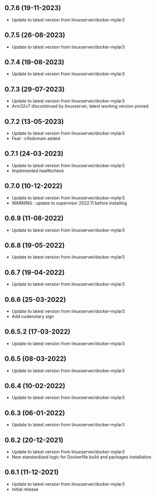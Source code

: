 
## 0.7.6 (19-11-2023)
- Update to latest version from linuxserver/docker-mylar3

## 0.7.5 (26-08-2023)
- Update to latest version from linuxserver/docker-mylar3

## 0.7.4 (19-08-2023)
- Update to latest version from linuxserver/docker-mylar3

## 0.7.3 (29-07-2023)
- Update to latest version from linuxserver/docker-mylar3
- Arm32v7 discontinued by linuxserver, latest working version pinned

## 0.7.2 (13-05-2023)

- Update to latest version from linuxserver/docker-mylar3
- Feat : cifsdomain added

## 0.7.1 (24-03-2023)

- Update to latest version from linuxserver/docker-mylar3
- Implemented healthcheck

## 0.7.0 (10-12-2022)

- Update to latest version from linuxserver/docker-mylar3
- WARNING : update to supervisor 2022.11 before installing

## 0.6.9 (11-08-2022)

- Update to latest version from linuxserver/docker-mylar3

## 0.6.8 (19-05-2022)

- Update to latest version from linuxserver/docker-mylar3

## 0.6.7 (19-04-2022)

- Update to latest version from linuxserver/docker-mylar3

## 0.6.6 (25-03-2022)

- Update to latest version from linuxserver/docker-mylar3
- Add codenotary sign

## 0.6.5.2 (17-03-2022)

- Update to latest version from linuxserver/docker-mylar3

## 0.6.5 (08-03-2022)

- Update to latest version from linuxserver/docker-mylar3

## 0.6.4 (10-02-2022)

- Update to latest version from linuxserver/docker-mylar3

## 0.6.3 (06-01-2022)

- Update to latest version from linuxserver/docker-mylar3

## 0.6.2 (20-12-2021)

- Update to latest version from linuxserver/docker-mylar3
- New standardized logic for Dockerfile build and packages installation

## 0.6.1 (11-12-2021)

- Update to latest version from linuxserver/docker-mylar3
- Initial release
